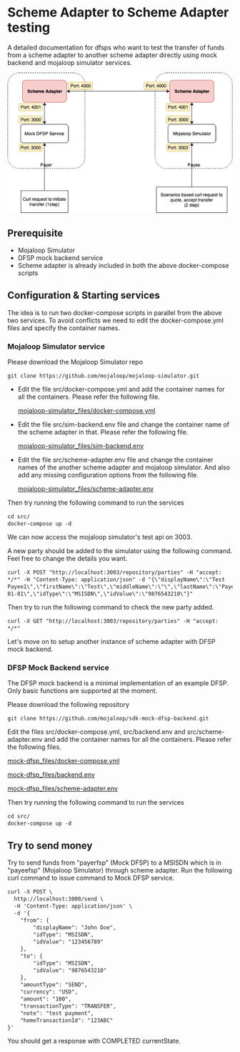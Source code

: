 # Scheme Adapter to Scheme Adapter testing

A detailed documentation for dfsps who want to test the transfer of funds from a scheme adapter to another scheme adapter directly using mock backend and mojaloop simulator services.

![Overview](scheme-adapter-to-scheme-adapter-overview.png)

## Prerequisite

* Mojaloop Simulator
* DFSP mock backend service
* Scheme adapter is already included in both the above docker-compose scripts

## Configuration & Starting services

The idea is to run two docker-compose scripts in parallel from the above two services. To avoid conflicts we need to edit the docker-compose.yml files and specify the container names.

### Mojaloop Simulator service

Please download the Mojaloop Simulator repo
```
git clone https://github.com/mojaloop/mojaloop-simulator.git
```
* Edit the file src/docker-compose.yml and add the container names for all the containers. Please refer the following file.

    [mojaloop-simulator_files/docker-compose.yml](mojaloop-simulator_files/docker-compose.yml)
* Edit the file src/sim-backend.env file and change the container name of the scheme adapter in that. Please refer the following file.

    [mojaloop-simulator_files/sim-backend.env](mojaloop-simulator_files/sim-backend.env)
* Edit the file src/scheme-adapter.env file and change the container names of the another scheme adapter and mojaloop simulator. And also add any missing configuration options from the following file.

    [mojaloop-simulator_files/scheme-adapter.env](mojaloop-simulator_files/scheme-adapter.env)

Then try running the following command to run the services
```
cd src/
docker-compose up -d
```

We can now access the mojaloop simulator's test api on 3003.

A new party should be added to the simulator using the following command. Feel free to change the details you want.
```
curl -X POST "http://localhost:3003/repository/parties" -H "accept: */*" -H "Content-Type: application/json" -d "{\"displayName\":\"Test Payee1\",\"firstName\":\"Test\",\"middleName\":\"\",\"lastName\":\"Payee1\",\"dateOfBirth\":\"1970-01-01\",\"idType\":\"MSISDN\",\"idValue\":\"9876543210\"}"
```

Then try to run the following command to check the new party added.
```
curl -X GET "http://localhost:3003/repository/parties" -H "accept: */*"
```

Let's move on to setup another instance of scheme adapter with DFSP mock backend.

### DFSP Mock Backend service

The DFSP mock backend is a minimal implementation of an example DFSP. Only basic functions are supported at the moment.

Please download the following repository
```
git clone https://github.com/mojaloop/sdk-mock-dfsp-backend.git
```

Edit the files src/docker-compose.yml, src/backend.env and src/scheme-adapter.env and add the container names for all the containers. Please refer the following files.

  [mock-dfsp_files/docker-compose.yml](mock-dfsp_files/docker-compose.yml)

  [mock-dfsp_files/backend.env](mock-dfsp_files/backend.env)


  [mock-dfsp_files/scheme-adapter.env](mock-dfsp_files/scheme-adapter.env)

Then try running the following command to run the services
```
cd src/
docker-compose up -d
```


## Try to send money
Try to send funds from "payerfsp" (Mock DFSP) to a MSISDN which is in "payeefsp" (Mojaloop Simulator) through scheme adapter.
Run the following curl command to issue command to Mock DFSP service.
```
curl -X POST \
  http://localhost:3000/send \
  -H 'Content-Type: application/json' \
  -d '{
    "from": {
        "displayName": "John Doe",
        "idType": "MSISDN",
        "idValue": "123456789"
    },
    "to": {
        "idType": "MSISDN",
        "idValue": "9876543210"
    },
    "amountType": "SEND",
    "currency": "USD",
    "amount": "100",
    "transactionType": "TRANSFER",
    "note": "test payment",
    "homeTransactionId": "123ABC"
}'
```

You should get a response with COMPLETED currentState.
